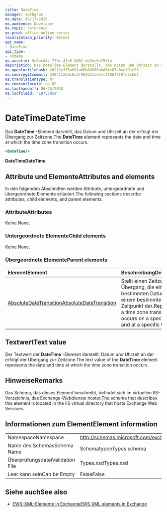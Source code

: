 ```yaml
---
title: DateTime
manager: sethgros
ms.date: 09/17/2015
ms.audience: Developer
ms.topic: reference
ms.prod: office-online-server
localization_priority: Normal
api_name:
- DateTime
api_type:
- schema
ms.assetid: 9c6ecd4c-779c-4fa5-8082-dd2bc0a751f4
description: Das DateTime-Element darstellt, das Datum und Uhrzeit an der erfolgt der Übergang zur Zeitzone.
ms.openlocfilehash: e8212e375a691a00b8d830dbd34c87a8eef91e53
ms.sourcegitcommit: 34041125dc8c5f993b21cebfc4f8b72f0fd2cb6f
ms.translationtype: MT
ms.contentlocale: de-DE
ms.lasthandoff: 06/25/2018
ms.locfileid: "19757858"
---
```

# <a name="datetime"></a><span data-ttu-id="324c7-103">DateTime</span><span class="sxs-lookup"><span data-stu-id="324c7-103">DateTime</span></span>

<span data-ttu-id="324c7-104">Das **DateTime** -Element darstellt, das Datum und Uhrzeit an der erfolgt der Übergang zur Zeitzone.</span><span class="sxs-lookup"><span data-stu-id="324c7-104">The **DateTime** element represents the date and time at which the time zone transition occurs.</span></span> 
  
```xml
<DateTime/>
```

<span data-ttu-id="324c7-105">**DateTime**</span><span class="sxs-lookup"><span data-stu-id="324c7-105">**DateTime**</span></span>

## <a name="attributes-and-elements"></a><span data-ttu-id="324c7-106">Attribute und Elemente</span><span class="sxs-lookup"><span data-stu-id="324c7-106">Attributes and elements</span></span>

<span data-ttu-id="324c7-107">In den folgenden Abschnitten werden Attribute, untergeordnete und übergeordnete Elemente erläutert.</span><span class="sxs-lookup"><span data-stu-id="324c7-107">The following sections describe attributes, child elements, and parent elements.</span></span>
  
### <a name="attributes"></a><span data-ttu-id="324c7-108">Attribute</span><span class="sxs-lookup"><span data-stu-id="324c7-108">Attributes</span></span>

<span data-ttu-id="324c7-109">Keine.</span><span class="sxs-lookup"><span data-stu-id="324c7-109">None.</span></span>
  
### <a name="child-elements"></a><span data-ttu-id="324c7-110">Untergeordnete Elemente</span><span class="sxs-lookup"><span data-stu-id="324c7-110">Child elements</span></span>

<span data-ttu-id="324c7-111">Keine.</span><span class="sxs-lookup"><span data-stu-id="324c7-111">None.</span></span>
  
### <a name="parent-elements"></a><span data-ttu-id="324c7-112">Übergeordnete Elemente</span><span class="sxs-lookup"><span data-stu-id="324c7-112">Parent elements</span></span>

|<span data-ttu-id="324c7-113">**Element**</span><span class="sxs-lookup"><span data-stu-id="324c7-113">**Element**</span></span>|<span data-ttu-id="324c7-114">**Beschreibung**</span><span class="sxs-lookup"><span data-stu-id="324c7-114">**Description**</span></span>|
|:-----|:-----|
|[<span data-ttu-id="324c7-115">AbsoluteDateTransition</span><span class="sxs-lookup"><span data-stu-id="324c7-115">AbsoluteDateTransition</span></span>](absolutedatetransition.md) <br/> |<span data-ttu-id="324c7-116">Stellt einen Zeitzone Übergang, die einem bestimmten Datum und zu einem bestimmten Zeitpunkt dar.</span><span class="sxs-lookup"><span data-stu-id="324c7-116">Represents a time zone transition that occurs on a specific date and at a specific time.</span></span>  <br/> |
   
## <a name="text-value"></a><span data-ttu-id="324c7-117">Textwert</span><span class="sxs-lookup"><span data-stu-id="324c7-117">Text value</span></span>

<span data-ttu-id="324c7-118">Der Textwert der **DateTime** -Element darstellt, Datum und Uhrzeit an der erfolgt der Übergang zur Zeitzone.</span><span class="sxs-lookup"><span data-stu-id="324c7-118">The text value of the **DateTime** element represents the date and time at which the time zone transition occurs.</span></span> 
  
## <a name="remarks"></a><span data-ttu-id="324c7-119">Hinweise</span><span class="sxs-lookup"><span data-stu-id="324c7-119">Remarks</span></span>

<span data-ttu-id="324c7-120">Das Schema, das dieses Element beschreibt, befindet sich im virtuellen IIS-Verzeichnis, das Exchange-Webdienste hostet.</span><span class="sxs-lookup"><span data-stu-id="324c7-120">The schema that describes this element is located in the IIS virtual directory that hosts Exchange Web Services.</span></span>
  
## <a name="element-information"></a><span data-ttu-id="324c7-121">Informationen zum Element</span><span class="sxs-lookup"><span data-stu-id="324c7-121">Element information</span></span>

|||
|:-----|:-----|
|<span data-ttu-id="324c7-122">Namespace</span><span class="sxs-lookup"><span data-stu-id="324c7-122">Namespace</span></span>  <br/> |http://schemas.microsoft.com/exchange/services/2006/types  <br/> |
|<span data-ttu-id="324c7-123">Name des Schemas</span><span class="sxs-lookup"><span data-stu-id="324c7-123">Schema Name</span></span>  <br/> |<span data-ttu-id="324c7-124">Schematypen</span><span class="sxs-lookup"><span data-stu-id="324c7-124">Types schema</span></span>  <br/> |
|<span data-ttu-id="324c7-125">Überprüfungsdatei</span><span class="sxs-lookup"><span data-stu-id="324c7-125">Validation File</span></span>  <br/> |<span data-ttu-id="324c7-126">Types.xsd</span><span class="sxs-lookup"><span data-stu-id="324c7-126">Types.xsd</span></span>  <br/> |
|<span data-ttu-id="324c7-127">Leer kann sein</span><span class="sxs-lookup"><span data-stu-id="324c7-127">Can be Empty</span></span>  <br/> |<span data-ttu-id="324c7-128">False</span><span class="sxs-lookup"><span data-stu-id="324c7-128">False</span></span>  <br/> |
   
## <a name="see-also"></a><span data-ttu-id="324c7-129">Siehe auch</span><span class="sxs-lookup"><span data-stu-id="324c7-129">See also</span></span>

- [<span data-ttu-id="324c7-130">EWS-XML-Elemente in Exchange</span><span class="sxs-lookup"><span data-stu-id="324c7-130">EWS XML elements in Exchange</span></span>](ews-xml-elements-in-exchange.md)

